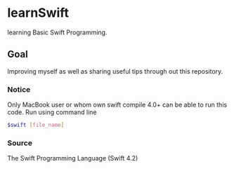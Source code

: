 # learnSwift

learning Basic Swift Programming.

## Goal

Improving myself as well as sharing useful tips through out this repository.

### Notice

Only MacBook user or whom own swift compile 4.0+ can be able to run this code.
Run using command line

```bash
$swift [file_name]
```

### Source

The Swift Programming Language (Swift 4.2)
